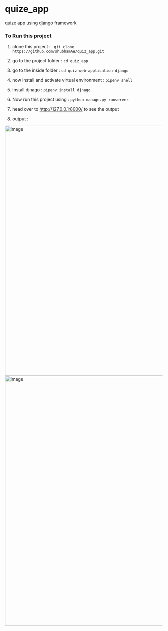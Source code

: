 # quize_app
quize  app using django framework 

### To Run this project 

1. clone this project : ``` git clone https://github.com/shubhamAW/quiz_app.git```

2. go to the project folder : ```cd quiz_app```

3. go to the inside folder : ```cd quiz-web-application-django```

4. now install and activate virtual environment : ```pipenv shell```

5. install djnago : ```pipenv install djnago```

6. Now run this project using : ```python manage.py runserver```

7. head over to http://127.0.0.1:8000/ to see the output 

8. output : 

<img width="800" alt="image" src="https://user-images.githubusercontent.com/66414385/170915168-764fed6a-47cb-4c23-93aa-306635d94371.png">

<img width="800" alt="image" src="https://user-images.githubusercontent.com/66414385/170915338-d6d78b41-d8b4-4229-b7e5-806d19b7caac.png">


